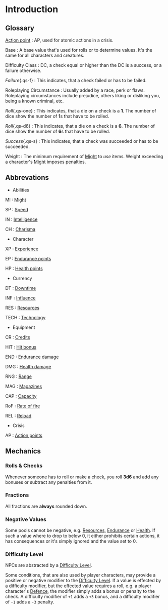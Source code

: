 # Introduction

## Glossary

[Action point](/crisis#actions)
:   AP, used for atomic actions in a crisis.

Base
:   A base value that's used for rolls or to determine values. It's the same for
all characters and creatures.

Difficulty Class
:   DC, a check equal or higher than the DC is a success, or a failure
otherwise.

*Failure*{.qs-f}
:   This indicates, that a check failed or has to be failed.

Roleplaying Circumstance
:   Usually added by a race, perk or flaws. Roleplaying circumstances include
prejudice, others liking or disliking you, being a known criminal, etc.

*Roll*{.qs-one}
:   This indicates, that a die on a check is a **1**. The number of dice show
the number of **1**s that have to be rolled.

*Roll*{.qs-d6}
:   This indicates, that a die on a check is a **6**. The number of dice show
the number of **6**s that have to be rolled.

*Success*{.qs-s}
:   This indicates, that a check was succeeded or has to be succeeded.

Weight
:   The minimum requirement of [Might](/character#might-mi) to *use* items.
Weight exceeding a character's [Might](/character#might-mi) imposes penalties.

## Abbrevations

<div class="dl-horizontal" markdown="1">
<div class="col-layout-start"></div>

* Abilities

MI
:   [Might](/character#might-mi)

SP
:   [Speed](/character#speed-sp)

IN
:   [Intelligence](/character#intelligence-in)

CH
:   [Charisma](/character#charisma-ch)

* Character

XP
:   [Experience](/character#experience-xp)

EP
:   [Endurance points](/character#endurance-ep)

HP
:   [Health points](/character#health-hp)

* Currency

DT
:   [Downtime](/character#downtime-dt)

INF
:   [Influence](/character#influence-inf)

RES
:   [Resources](/character#resources-res)

TECH
:   [Technology](/character#technology-tech)

<div class="col-layout-end"></div>
<div class="col-layout-start"></div>

* Equipment

CR
:   [Credits](/character/equipment#credits)

HIT
:   [Hit bonus](/character/equipment/#weapons)

END
:   [Endurance damage](/character/equipment/#weapons)

DMG
:   [Health damage](/character/equipment/#weapons)

RNG
:   [Range](/character/equipment/#weapons)

MAG
:   [Magazines](/character/equipment/#weapons)

CAP
:   [Capacity](/character/equipment/#weapons)

RoF
:   [Rate of fire](/character/equipment/#weapons)

REL
:   [Reload](/character/equipment/#weapons)

* Crisis

AP
: [Action points](/crisis#actions)

<div class="col-layout-end clearfix"></div>
</div>

## Mechanics

### Rolls & Checks

Whenever someone has to roll or make a check, you roll **3d6** and add any
bonuses or subtract any penalties from it.

### Fractions

All fractions are **always** rounded down.

### Negative Values

Some pools cannot be negative, e.g. [Resources](/character#resources-res),
[Endurance](/character#endurance) or [Health](/character#health). If such a
value where to drop to below 0, it either prohibits certain actions, it has
consequences or it's simply ignored and the value set to 0.

### Difficulty Level

NPCs are abstracted by a [Difficulty Level](/crisis#difficulty).

Some conditions, that are also used by player characters, may provide a positive
or negative modifier to the [Difficulty Level](/crisis#difficulty). If a value
is effected by a difficulty modifier, but the effected value requires a roll,
e.g. a player character's [Defence](/crisis#defence), the modifier simply adds a
bonus or penalty to the check. A difficulty modifier of `+1` adds a `+3` bonus,
and a difficulty modifier of `-1` adds a `-3` penalty.
